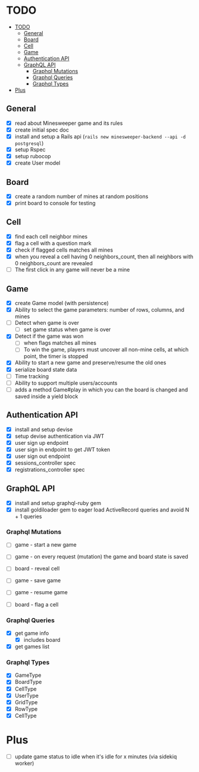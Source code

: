 # TODO

- [TODO](#todo)
  - [General](#general)
  - [Board](#board)
  - [Cell](#cell)
  - [Game](#game)
  - [Authentication API](#authentication-api)
  - [GraphQL API](#graphql-api)
    - [Graphql Mutations](#graphql-mutations)
    - [Graphql Queries](#graphql-queries)
    - [Graphql Types](#graphql-types)
- [Plus](#plus)
## General

- [x] read about Minesweeper game and its rules
- [x] create initial spec doc
- [x] install and setup a Rails api (`rails new minesweeper-backend --api -d postgresql`)
- [x] setup Rspec
- [x] setup rubocop
- [x] create User model

## Board

  - [x] create a random number of mines at random positions
  - [x] print board to console for testing
## Cell
  - [x] find each cell neighbor mines
  - [x] flag a cell with a question mark
  - [x] check if flagged cells matches all mines
  - [x] when you reveal a cell having 0 neighbors_count, then all neighbors with 0 neighbors_count are revealed
  - [ ] The first click in any game will never be a mine
## Game

  - [x] create Game model (with persistence)
  - [x] Ability to select the game parameters: number of rows, columns, and mines
  - [ ] Detect when game is over
    - [ ] set game status when game is over
  - [x] Detect if the game was won
    - [ ] when flags matches all mines
    - [ ] To win the game, players must uncover all non-mine cells, at which point, the timer is stopped
  - [x] Ability to start a new game and preserve/resume the old ones
  - [x] serialize board state data
  - [ ] Time tracking
  - [ ] Ability to support multiple users/accounts
  - [ ] adds a method Game#play in which you can the board is changed and saved inside a yield block

## Authentication API

- [x] install and setup devise
- [x] setup devise authentication via JWT
- [x] user sign up endpoint
- [x] user sign in endpoint to get JWT token
- [x] user sign out endpoint
- [x] sessions_controller spec
- [x] registrations_controller spec

## GraphQL API

- [x] install and setup graphql-ruby gem
- [x] install goldiloader gem to eager load ActiveRecord queries and avoid N + 1 queries

### Graphql Mutations

- [ ] game - start a new game
- [ ] game - on every request (mutation) the game and board state is saved
- [ ] board - reveal cell
- [ ] game - save game
- [ ] game - resume game
- [ ] board - flag a cell


### Graphql Queries

- [x] get game info
  - [x] includes board
- [x] get games list

### Graphql Types

- [x] GameType
- [x] BoardType
- [x] CellType
- [x] UserType
- [x] GridType
- [x] RowType
- [x] CellType

# Plus

- [ ] update game status to idle when it's idle for x minutes (via sidekiq worker)
